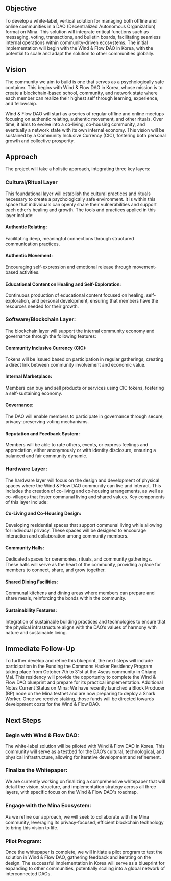 ## Objective
To develop a white-label, vertical solution for managing both offline and online communities in a DAO (Decentralized Autonomous Organization) format on Mina. This solution will integrate critical functions such as messaging, voting, transactions, and bulletin boards, facilitating seamless internal operations within community-driven ecosystems. The initial implementation will begin with the Wind & Flow DAO in Korea, with the potential to scale and adapt the solution to other communities globally.

## Vision
The community we aim to build is one that serves as a psychologically safe container. This begins with Wind & Flow DAO in Korea, whose mission is to create a blockchain-based school, community, and network state where each member can realize their highest self through learning, experience, and fellowship.

Wind & Flow DAO will start as a series of regular offline and online meetups focusing on authentic relating, authentic movement, and other rituals. Over time, it aims to evolve into a co-living, co-housing community, and eventually a network state with its own internal economy. This vision will be sustained by a Community Inclusive Currency (CIC), fostering both personal growth and collective prosperity.

## Approach
The project will take a holistic approach, integrating three key layers:

### Cultural/Ritual Layer
This foundational layer will establish the cultural practices and rituals necessary to create a psychologically safe environment. It is within this space that individuals can openly share their vulnerabilities and support each other’s healing and growth. The tools and practices applied in this layer include:

#### Authentic Relating: 
Facilitating deep, meaningful connections through structured communication practices.
#### Authentic Movement: 
Encouraging self-expression and emotional release through movement-based activities.
#### Educational Content on Healing and Self-Exploration: 
Continuous production of educational content focused on healing, self-exploration, and personal development, ensuring that members have the resources needed for their growth.

### Software/Blockchain Layer:
The blockchain layer will support the internal community economy and governance through the following features:
#### Community Inclusive Currency (CIC): 
Tokens will be issued based on participation in regular gatherings, creating a direct link between community involvement and economic value.
#### Internal Marketplace:
Members can buy and sell products or services using CIC tokens, fostering a self-sustaining economy.
#### Governance: 
The DAO will enable members to participate in governance through secure, privacy-preserving voting mechanisms.
#### Reputation and Feedback System: 
Members will be able to rate others, events, or express feelings and appreciation, either anonymously or with identity disclosure, ensuring a balanced and fair community dynamic.

### Hardware Layer:
The hardware layer will focus on the design and development of physical spaces where the Wind & Flow DAO community can live and interact. This includes the creation of co-living and co-housing arrangements, as well as co-villages that foster communal living and shared values. Key components of this layer include:
#### Co-Living and Co-Housing Design: 
Developing residential spaces that support communal living while allowing for individual privacy. These spaces will be designed to encourage interaction and collaboration among community members.
#### Community Halls: 
Dedicated spaces for ceremonies, rituals, and community gatherings. These halls will serve as the heart of the community, providing a place for members to connect, share, and grow together.
#### Shared Dining Facilities: 
Communal kitchens and dining areas where members can prepare and share meals, reinforcing the bonds within the community.
#### Sustainability Features: 
Integration of sustainable building practices and technologies to ensure that the physical infrastructure aligns with the DAO’s values of harmony with nature and sustainable living.

## Immediate Follow-Up
To further develop and refine this blueprint, the next steps will include participation in the Funding the Commons Hacker Residency Program taking place from October 7th to 31st at the 4seas community in Chiang Mai. This residency will provide the opportunity to complete the Wind & Flow DAO blueprint and prepare for its practical implementation.
Additional Notes
Current Status on Mina: We have recently launched a Block Producer (BP) node on the Mina testnet and are now preparing to deploy a Snark Worker. Once we receive staking, those funds will be directed towards development costs for the Wind & Flow DAO.

## Next Steps
### Begin with Wind & Flow DAO:
The white-label solution will be piloted with Wind & Flow DAO in Korea. This community will serve as a testbed for the DAO’s cultural, technological, and physical infrastructure, allowing for iterative development and refinement.
### Finalize the Whitepaper:
We are currently working on finalizing a comprehensive whitepaper that will detail the vision, structure, and implementation strategy across all three layers, with specific focus on the Wind & Flow DAO's roadmap.
### Engage with the Mina Ecosystem:
As we refine our approach, we will seek to collaborate with the Mina community, leveraging its privacy-focused, efficient blockchain technology to bring this vision to life.
### Pilot Program:
Once the whitepaper is complete, we will initiate a pilot program to test the solution in Wind & Flow DAO, gathering feedback and iterating on the design. The successful implementation in Korea will serve as a blueprint for expanding to other communities, potentially scaling into a global network of interconnected DAOs.

<!--

**Here are some ideas to get you started:**

🙋‍♀️ A short introduction - what is your organization all about?
🌈 Contribution guidelines - how can the community get involved?
👩‍💻 Useful resources - where can the community find your docs? Is there anything else the community should know?
🍿 Fun facts - what does your team eat for breakfast?
🧙 Remember, you can do mighty things with the power of [Markdown](https://docs.github.com/github/writing-on-github/getting-started-with-writing-and-formatting-on-github/basic-writing-and-formatting-syntax)
-->
